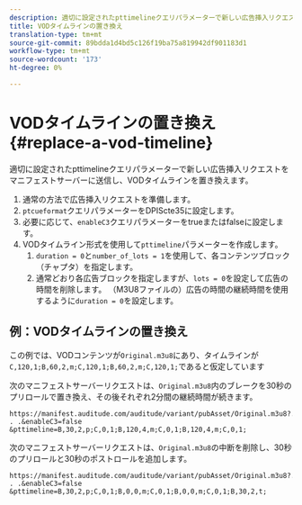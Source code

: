 ```yaml
---
description: 適切に設定されたpttimelineクエリパラメーターで新しい広告挿入リクエストをマニフェストサーバーに送信し、VODタイムラインを置き換えます。
title: VODタイムラインの置き換え
translation-type: tm+mt
source-git-commit: 89bdda1d4bd5c126f19ba75a819942df901183d1
workflow-type: tm+mt
source-wordcount: '173'
ht-degree: 0%

---
```



# VODタイムラインの置き換え{#replace-a-vod-timeline}

適切に設定されたpttimelineクエリパラメーターで新しい広告挿入リクエストをマニフェストサーバーに送信し、VODタイムラインを置き換えます。

1. 通常の方法で広告挿入リクエストを準備します。
1. `ptcueformat`クエリパラメーターをDPIScte35に設定します。
1. 必要に応じて、`enableC3`クエリパラメーターをtrueまたはfalseに設定します。
1. VODタイムライン形式を使用して`pttimeline`パラメーターを作成します。
   1. `duration = 0`と`number_of_lots = 1`を使用して、各コンテンツブロック（チャプタ）を指定します。
   1. 通常どおり各広告ブロックを指定しますが、`lots = 0`を設定して広告の時間を削除します。 （M3U8ファイルの）広告の時間の継続時間を使用するように`duration = 0`を設定します。

## 例：VODタイムラインの置き換え

この例では、VODコンテンツが`Original.m3u8`にあり、タイムラインが`C,120,1;B,60,2,m;C,120,1;B,60,2,m;C,120,1;`であると仮定しています

次のマニフェストサーバーリクエストは、`Original.m3u8`内のブレークを30秒のプリロールで置き換え、その後それぞれ2分間の継続時間が続きます。

```
https://manifest.auditude.com/auditude/variant/pubAsset/Original.m3u8?. . .&enableC3=false 
&pttimeline=B,30,2,p;C,0,1;B,120,4,m;C,0,1;B,120,4,m;C,0,1;
```

次のマニフェストサーバーリクエストは、`Original.m3u8`の中断を削除し、30秒のプリロールと30秒のポストロールを追加します。

```
https://manifest.auditude.com/auditude/variant/pubAsset/Original.m3u8?. . .&enableC3=false 
&pttimeline=B,30,2,p;C,0,1;B,0,0,m;C,0,1;B,0,0,m;C,0,1;B,30,2,t;
```
